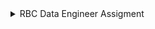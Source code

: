 <details>
<summary>RBC Data Engineer Assigment</summary>
<ul>
<details>
<summary>Steps</summary>
<ul>
  
**Step 1**

PostgreSQL installation - follow the below link to install latest PostgreSQL on windows 

https://www.postgresql.org/download/windows/

**Step 2**

On PostgreSQL command prompt- execute the below script to create a DBadmin

https://github.com/joycewgrace/RBC/blob/main/SQL/DDL/User/dbAdmin.sql

**Step 3**

Log in as dbAdmin and execute the below scripts to create an sqluser and the ClientDB database

https://github.com/joycewgrace/RBC/blob/main/SQL/DDL/User/sqluser.sql
https://github.com/joycewgrace/RBC/blob/main/SQL/DDL/User/Database/ClientDB.sql


**Step 4**

Log in as sqluser and execute the below scripts to create the client_credentials_load and client_credentials tables

https://github.com/joycewgrace/RBC/blob/main/SQL/DDL/Table/client_credentials_load.sql
https://github.com/joycewgrace/RBC/blob/main/SQL/DDL/Table/client_credentials.sql

**Step 5**

Execute the below scripts to copy the data file into client_credentials_load table and encrypt the neccessary data into client_credentials table

https://github.com/joycewgrace/RBC/blob/main/SQL/DML/client_credentials_load.sql
https://github.com/joycewgrace/RBC/blob/main/SQL/DML/client_credentials.sql


Once the above set up is completed, you can list the users and check if proper roles are assigned.

![du](https://github.com/joycewgrace/RBC/assets/141069257/de96e693-fe80-42cc-a522-fa8df012fb9b)

**Step 6**

Save the below Python script (script of the python function that retrieves client details) into the local machine.

https://github.com/joycewgrace/RBC/blob/main/Scripts/RBC_Client_Credentials_Retrieval.py

Call the script as shown below: Client_Id as argument

```
python3 RBC_Client_Credentials_Retrieval.py 1
```
![Retrieval](https://github.com/joycewgrace/RBC/assets/141069257/63341bb7-f0b0-4831-b95a-391ee7b0e3e5)


**Step 7**

Save the below Python script (script of the python function that updates client details) into the local machine.

https://github.com/joycewgrace/RBC/blob/main/Scripts/RBC_Client_Credentials_Update.py

Call the script and enter values for prompts as shown below: Client_Id as argument

```
python3 RBC_Client_Credentials_Update.py 1
```
![Update](https://github.com/joycewgrace/RBC/assets/141069257/eef79474-5167-42ed-b64f-1c00fa13aa53)
</ul>
</details>
<details>
<summary>Issues Faced</summary>
<ul>

**1) File data copy**

Error:
SQL Error [42501]: ERROR: must be superuser or have privileges of the pg_read_server_files role to COPY from a file
Hint: Anyone can COPY to stdout or from stdin. psql's \copy command also works for anyone.

Solution:
```
grant pg_read_server_files to sqluser;
```

**2) File permission**

Error: 
Permission denied 
HINT: COPY FROM instructs the PostgreSQL server process to read a file. You may want a client-side facility such as psql's \copy. SQL state: 42501

Solution:

Go to Properties of that particular file by right clicking on it. Then, go to Security tab of the displayed Properties dialog box. 
Click on Edit option. Permissions dialog box appears, then click on Add button. Type 'Everyone' (without apostrophes) in the "Enter the object names to select" description box and click on OK button. 
Then, make sure all the checkboxes of "Permissions for Everyone" are selected by just ticking the "Full Control" check box to allow the control access without any restriction.
Then, Apply and OK all the tabs to apply all the changes done.

**3)Data issue - comma**

Error:
SQL Error [22P04]: ERROR: extra data after last expected column
Where: COPY client_credentials, line 18: "16,Kristin, Sanders,!4lZ5%m4,bellmichael@example.org,2021-03-16 08:49:42"

Solution:

Removed ","(comma) from the clientname column(Kristin, Sanders)
  
**4) Encrypt column - bytea**

Faced issue while decrypting the encrypted columns 

Solution:

Encrypted columns need to be stored in bytea data type instead of varchar.

</ul>
</details>

<details>
<summary>Handling Encryption key</summary>
<ul>
In this solution, I have given the Encryption key as an environment variable, but in case of Enterprise level solution, we can have the vaiable in an environment file, and assign only the execute permission to the python job/business user similar to the below:
  
![CHmod](https://github.com/joycewgrace/RBC/assets/141069257/efe747ad-11fc-4d13-b7db-20eb5b22270d)

</ul>
</details>

</ul>
</details>
